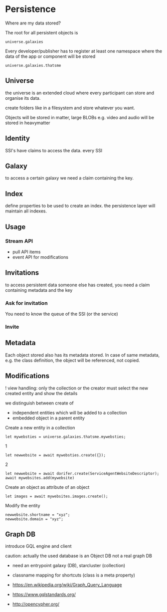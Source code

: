 Persistence
===========

Where are my data stored?

The root for all persistent objects is

    universe.galaxies


Every developer/publisher has to register at least one namespace where
the data of the app or component will be stored

    universe.galaxies.thatsme

## Universe

the universe is an extended cloud where every participant can
store and organise its data.

create folders like in a filesystem and store whatever you want.

Objects will be stored in matter, large BLOBs e.g. video and audio
will be stored in heavymatter

## Identity

SSI's have claims to access the data. 
every SSI 

## Galaxy

to access a certain galaxy we need a claim containing the key. 

## Index

define properties to be used to create an index.
the persistence layer will maintain all indexes.

## Usage

### Stream API

- pull API items 
- event API for modifications

## Invitations

to access persistent data someone else has created,
you need a claim containing metadata and the key

### Ask for invitation

You need to know the queue of the SSI (or the service) 

### Invite

## Metadata

Each object stored also has its metadata stored.
In case of same metadata, e.g. the class definition,
the object will be referenced, not copied.

## Modifications

! view handling: only the collection or the creator must select the new created entity and show the details 

we distinguish between create of 
- independent entities which will be added to a collection
- embedded object in a parent entity

Create a new entity in a collection

    let mywebsties = universe.galaxies.thatsme.mywebsties;
    
1
    
    let newwebsite = await mywebsties.create({});
    
2 

    let newwebsite = await dorifer.create(ServiceAgentWebsiteDescriptor);
    await mywebsites.add(mywebsite)
    
Create an object as attribute of an object

    let images = await mywebsites.images.create();
    
Modify the entity
    
    newwebsite.shortname = "xyz";
    newwebsite.domain = "xyz";
    

## Graph DB

introduce GQL engine and client

caution: actually the used database is an Object DB not a real graph DB
- need an entrypoint galaxy (DB), starcluster (collection)
- classname mapping for shortcuts (class is a meta property)

- https://en.wikipedia.org/wiki/Graph_Query_Language
- https://www.gqlstandards.org/
- http://opencypher.org/
